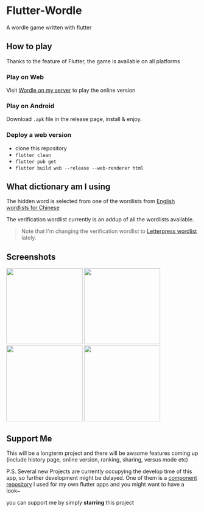 # Flutter-Wordle

A wordle game written with flutter

## How to play

Thanks to the feature of Flutter, the game is available on all platforms

### Play on Web

Visit [Wordle on my server](http://wordle.linloir.cn) to play the online version

### Play on Android

Download `.apk` file in the release page, install & enjoy.

### Deploy a web version

- clone this repository
- `flutter clean`
- `flutter pub get`
- `flutter build web --release --web-renderer html`

## What dictionary am I using

The hidden word is selected from one of the wordlists from [English wordlists for Chinese](https://github.com/mahavivo/english-wordlists)

The verification wordlist currently is an addup of all the wordlists available.

> Note that I'm changing the verification wordlist to [Letterpress wordlist](https://github.com/lorenbrichter/Words) lately.

## Screenshots


<p float="left">
<img src="https://pic.linloir.cn/images/2022/03/08/IMG_20220308_220301.jpg" width="200">
<img src="https://pic.linloir.cn/images/2022/03/08/IMG_20220308_220322.jpg" width="200">
<img src="https://pic.linloir.cn/images/2022/03/08/IMG_20220308_220237.jpg" width="200">
<img src="https://pic.linloir.cn/images/2022/03/08/IMG_20220308_220353.jpg" width="200">
</p>

## Support Me

This will be a longterm project and there will be awsome features coming up (include history page, online version, ranking, sharing, versus mode etc)

P.S. Several new Projects are currently occupying the develop time of this app, so further development might be delayed. One of them is a [component repository](https://github.com/Linloir/LUI-Flutter_Gui_Kit) I used for my own flutter apps and you might want to have a look~

you can support me by simply **starring** this project
